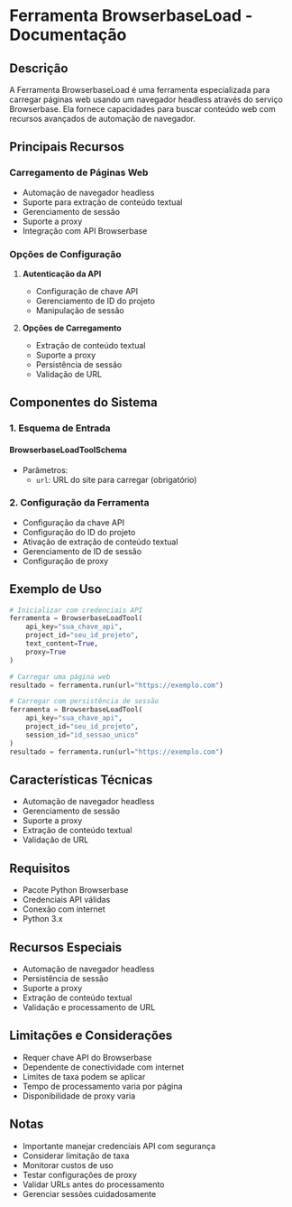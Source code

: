 # Ferramenta BrowserbaseLoad - Documentação

## Descrição
A Ferramenta BrowserbaseLoad é uma ferramenta especializada para carregar páginas web usando um navegador headless através do serviço Browserbase. Ela fornece capacidades para buscar conteúdo web com recursos avançados de automação de navegador.

## Principais Recursos

### Carregamento de Páginas Web
- Automação de navegador headless
- Suporte para extração de conteúdo textual
- Gerenciamento de sessão
- Suporte a proxy
- Integração com API Browserbase

### Opções de Configuração
1. **Autenticação da API**
   - Configuração de chave API
   - Gerenciamento de ID do projeto
   - Manipulação de sessão

2. **Opções de Carregamento**
   - Extração de conteúdo textual
   - Suporte a proxy
   - Persistência de sessão
   - Validação de URL

## Componentes do Sistema

### 1. Esquema de Entrada

#### BrowserbaseLoadToolSchema
- Parâmetros:
  - `url`: URL do site para carregar (obrigatório)

### 2. Configuração da Ferramenta
- Configuração da chave API
- Configuração do ID do projeto
- Ativação de extração de conteúdo textual
- Gerenciamento de ID de sessão
- Configuração de proxy

## Exemplo de Uso

```python
# Inicializar com credenciais API
ferramenta = BrowserbaseLoadTool(
    api_key="sua_chave_api",
    project_id="seu_id_projeto",
    text_content=True,
    proxy=True
)

# Carregar uma página web
resultado = ferramenta.run(url="https://exemplo.com")

# Carregar com persistência de sessão
ferramenta = BrowserbaseLoadTool(
    api_key="sua_chave_api",
    project_id="seu_id_projeto",
    session_id="id_sessao_unico"
)
resultado = ferramenta.run(url="https://exemplo.com")
```

## Características Técnicas
- Automação de navegador headless
- Gerenciamento de sessão
- Suporte a proxy
- Extração de conteúdo textual
- Validação de URL

## Requisitos
- Pacote Python Browserbase
- Credenciais API válidas
- Conexão com internet
- Python 3.x

## Recursos Especiais
- Automação de navegador headless
- Persistência de sessão
- Suporte a proxy
- Extração de conteúdo textual
- Validação e processamento de URL

## Limitações e Considerações
- Requer chave API do Browserbase
- Dependente de conectividade com internet
- Limites de taxa podem se aplicar
- Tempo de processamento varia por página
- Disponibilidade de proxy varia

## Notas
- Importante manejar credenciais API com segurança
- Considerar limitação de taxa
- Monitorar custos de uso
- Testar configurações de proxy
- Validar URLs antes do processamento
- Gerenciar sessões cuidadosamente
